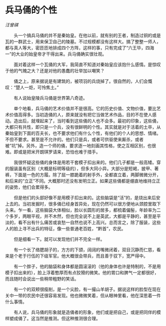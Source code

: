 # 兵马俑的个性

*汪曾祺*

　　头一个搞兵马俑的并不是秦始皇。在他以前，就有别的王者，制造过铜的或是瓦的一群武士，用来保卫自己的陵墓。不过规模都没有这样大。搞了整整一师人，都与真人等大，密匝匝地排成四个方阵，这样的事，只有完成了“六王毕，四海一”的大业的始皇帝才干得出来。兵马俑确实很壮观。

　　面对着这样一个瓦俑的大军，我简直不知道对秦始皇应该抱什么感情。是惊叹于他的气魄之大？还是对他的愚蠢的壮举加以嘲笑？

　　俑之上，原来据说是有建筑的，被项羽的兵烧掉了。很自然的，人们会慨叹：“楚人一炬，可怜焦土。”

　　有人说始皇陵兵马俑是世界第八奇迹。

　　单个地看，兵马俑的艺术价值并不是很高。它的历史价值、文物价值，要比艺术价值高得多。当初造俑的人，原来就没有把它当做艺术作品，目的不在使人感动。造出后，就埋起来了，当时看到这些俑的人也不会多。最初的印象，这些俑，大都只有共性，即只是一个兵，没有很鲜明的个性。其实就是对于活着的土卒，从秦始皇到下面的百夫长，也不要求他们有什么个性，有他们的个人的思想、情绪。不但不要求。甚至是不允许的。他们只是兵，或者可供驱使来厮杀，或者被“坑”掉。另外，造一个师的俑，要求逐一地刻画其性格，使之互相区别，也很难。即或是把米开朗琪罗请来，恐怕也难于措手。

　　我很怀疑这些俑的身体是用若干套模子扣出来的。他们几子都是一般高矮。穿的服装虽有区别（大概是标明等级的），但多大同小异。大部分是短褐，披甲、著裤，下面是一色的方履。除了屈一膝跪着的射手外，全都直立着，两脚微微分开，和后来的“立正”不同。大概那时还没有发明立正。如果这些俑都是绷直地维持立正的姿势，他们会累得多。

　　但是他们的头部好像不是用模子扣出来的。这些脑袋是“活”的，是烧出来后安上去的。当初发掘时，很多俑已经身首异处，现在仍然可以很方便地从颈腔里取下头来。乍一看，这些脑袋大体相似，脸以长圆形的居多，都梳着偏髻，年龄率为二个多岁，两眼平视，并不木然，但也完全说不上是英武，大都是平静的，甚至是平淡的，看不出有什么痛苦或哀愁一自然也说不上高兴。总而言之，除了服装，这些人的脸上寻不出兵的特征，像一些普通老百姓，“黔首”，农民。

　　但是细看一下。就可以发现他们并不完全一样。

　　有一个长了络腮胡子的，方方的下颌，阔阔的嘴微闭着，双目沉静而仁慈，看来是个老于行伍的下级军官。他大概很会带兵，而且善于驭下，宽严得中。

　　有一个胖子，他的脑袋和身体都是圆滚滚的（他的身体也许是特制的，不是用模子扣出来的），脸上浮着憨厚而有点狡猾的微笑。他的胃口和脾气一定都很好，而且随时会说出一些稍带粗野的笑话。

　　有一个的双颊很瘦削，是一个尖脸，有一撮山羊胡子。据说这样的脸型在现在关中一带的农民中还很容易发现。他也微微笑着，但从眼神里看，他在深思着一件什么事情。

　　有人说，兵马俑的形象就是造俑者的形象，他们或是把自己，或是把同伴的模样塑成俑了。这当然是推测。但这种推测很合理。